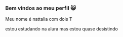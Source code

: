 ### Bem vindos ao meu perfil 😺

Meu nome é nattalia com dois T

estou estudando na alura mas estou quase desistindo



